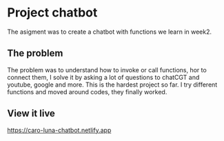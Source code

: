 # Project chatbot

The asigment was to create a chatbot with functions we learn in week2. 

## The problem

The problem was to understand how to invoke or call functions, hor to connect them, I solve it by asking a lot of questions to chatCGT and youtube, google and more. This is the hardest project so far. I try different functions and moved around codes, they finally worked.

## View it live
https://caro-luna-chatbot.netlify.app

